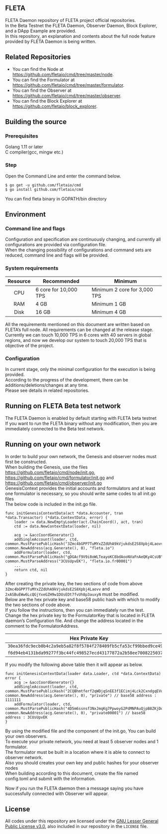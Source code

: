 ## FLETA

FLETA Daemon repository of FLETA project official repositories.<br/>
In the Beta Testnet the FLETA Daemon, Observer Daemon, Block Explorer, and a DApp Example are provided.<br/>
In this repository, an explanation and contents about the full node feature provided by FLETA Daemon is being written.<br/>

## Related Repositories
* You can find the Node at https://github.com/fletaio/cmd/tree/master/node.
* You can find the Formulator at https://github.com/fletaio/cmd/tree/master/formulator.
* You can find the Observer at https://github.com/fletaio/cmd/tree/master/observer.
* You can find the Block Explorer at https://github.com/fletaio/block_explorer.

## Building the source

### Prerequisites
Golang 1.11 or later<br/>
C compiler(gcc, mingw etc.)<br/>

### Step
Open the Command Line and enter the command below.

```
$ go get -u github.com/fletaio/cmd
$ go install github.com/fletaio/cmd
```

You can find fleta binary in GOPATH/bin directory

## Environment

### Command line and flags
Configuration and specification are continuously changing, and currently all configurations are provided via configuration file.<br/>
When the changing possibility of configurations and command sets are reduced, command line and flags will be provided.<br/>

### System requirements

| Resource | Recommended | Minimum |
|:---------:|---------------|---------|
|CPU|6 core for 10,000 TPS|Minimum 2 core for 3,000 TPS|
|RAM|4 GB|Minimum 1 GB|
|Disk|16 GB|Minimum 4 GB|

All the requirements mentioned on this document are written based on FLETA’s full node. All requirements can be changed at the release stage.<br/>
Currently we can touch 10,000 TPS in 6 cores with 40 servers in global regions, and now we develop our system to touch 20,000 TPS that is objective of the project.

### Configuration

In current stage, only the minimal configuration for the execution is being provided.<br/>
According to the progress of the development, there can be additions/deletions/changes at any time.<br/>
Please see details in related repositories.

## Running on FLETA Beta test network

The FLETA Daemon is enabled by default starting with FLETA beta testnet<br/>
If you want to run the FLETA binary without any modification, then you are immediately connected to the Beta test network.<br/>

## Running on your own network

In order to build your own network, the Genesis and observer nodes must first be constructed.<br/>
When building the Genesis, use the files https://github.com/fletaio/cmd/node/init.go, https://github.com/fletaio/cmd/formulator/init.go and https://github.com/fletaio/cmd/observer/init.go<br/>
GenesisContext provides the initial accounts and formulators and at least one formulator is necessary, so you should write same codes to all init.go files<br/>
The below code is included in the init.go file. 
```
func initGenesisContextData(act *data.Accounter, tran *data.Transactor) (*data.ContextData, error) {
	loader := data.NewEmptyLoader(act.ChainCoord(), act, tran)
	ctd := data.NewContextData(loader, nil)

	acg := &accCoordGenerator{}
	addSingleAccount(loader, ctd, common.MustParsePublicHash("3Zmc4bGPP7TuMYxZZdUhA9kVjukdsE2S8Xpbj4Laovv"), common.NewAddress(acg.Generate(), 0), "fleta.io")
	addFormulator(loader, ctd, common.MustParsePublicHash("gDGAcf9V9i8oWLTeayoKC8bdAooNVaFnAeQKy4CsUB"), common.MustParseAddress("3CUsUpvEK"), "fleta.io.fr00001")
	...
	return ctd, nil
}
```

After creating the private key, the two sections of code from above `3Zmc4bGPP7TuMYxZZdUhA9kVjukdsE2S8Xpbj4Laovv` and `2xASBuEWw6LcQGjYxeGZH9w1DUsEDt7fvUh8p3auxyN` must be modified.<br/>
Below are the hex private key and base58 public hash with which to modify the two sections of code above.<br/>
If you follow the instructions, then you can immediately run the test.<br/>
Change the hex private key to the FormulatorKey that is located in FLETA daemon’s Configuration file. And change the address located in the comment to the FormulatorAddress.<br/>

| Hex Private Key | Base58 Public Hash |
|:--------------:|---------------------|
|`30ea36fdc9ecb0b4c2a9eb5a82f8f5784f278409fb5cfa53cf99bbed9ce49265`|`2CQBhmtferf2qWDjqSnEE3f1ECimj4Lck2CxndgqEVq`|
|`f6d94eb4131bda99277f3bc44fc498527ecd43177872a2b58ee7008225037a18`|`4D5m6ssnsf3NxJmqKg7PpwoyG2PdMNPAuQjpB8ZKjDo`|

If you modify the following above table then it will appear as below.
```
func initGenesisContextData(loader data.Loader, ctd *data.ContextData) error {
	acg := &accCoordGenerator{}
	addSingleAccount(loader, ctd, common.MustParsePublicHash("2CQBhmtferf2qWDjqSnEE3f1ECimj4Lck2CxndgqEVq"), common.NewAddress(acg.Generate(), 0), "private") // base58 address : 1111111
	addFormulator(loader, ctd, common.MustParsePublicHash("4D5m6ssnsf3NxJmqKg7PpwoyG2PdMNPAuQjpB8ZKjDo"), common.NewAddress(acg.Generate(), 0), "private00001") // base58 address : 3CUsUpvEK
}
```

By using the modified file and the component of the init.go, You can build your own observers.<br/>
To execute your private network, you need at least 5 observer nodes and 1 formulator.<br/>
The formulator must be built in a location where it is able to connect to observer network.<br/>
Also you should creates your own key and public hashes for your observer nodes<br/>
When building according to this document, create the file named config.toml and submit with the information.<br/>

Now if you run the FLETA daemon then a message saying you have successfully connected with Observer will appear.
## License

All codes under this repository are licensed under the [GNU Lesser General Public License v3.0](https://www.gnu.org/licenses/lgpl-3.0.en.html), also included in our repository in the `LICENSE` file.

